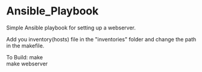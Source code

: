 # Ansible_Playbook

Simple Ansible playbook for setting up a webserver.

Add you inventory(hosts) file in the "inventories" folder and change the path in the makefile.

To Build:
    make <br />
    make webserver <br />
    
